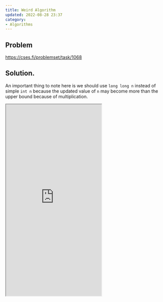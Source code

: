```yaml
---
title: Weird Algorithm
updated: 2022-08-28 23:37
category: 
- Algorithms
---
```


## Problem 

https://cses.fi/problemset/task/1068

## Solution.

An important thing to note here is we should use `long long n` instead of simple `int n` because the updated value of `n` may become more than the upper bound because of multiplication.

<iframe src="https://www.jdoodle.com/iembed/v0/umV" title="Weird"  height="600"></iframe>
